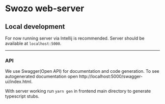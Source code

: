 # Swozo web-server

## Local development

For now running server via Intellij is recommended. Server should be available at `localhost:5000`.

---

### API

We use Swagger(Open API) for documentation and code generation.
To see autogenerated documentation open http://localhost:5000/swagger-ui/index.html.

With server working run `yarn gen` in frontend main directory to generate typescript stubs.
